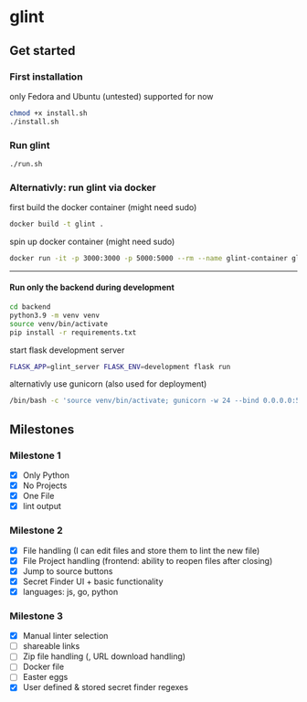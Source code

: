 # glint

## Get started

### First installation
only Fedora and Ubuntu (untested) supported for now

```bash
chmod +x install.sh
./install.sh
```

### Run glint

```bash
./run.sh
```
### Alternativly: run glint via docker
first build the docker container (might need sudo)
```bash
docker build -t glint .
```

spin up docker container (might need sudo)
```bash
docker run -it -p 3000:3000 -p 5000:5000 --rm --name glint-container glint
```

---
#### Run only the backend during development
```bash
cd backend
python3.9 -m venv venv
source venv/bin/activate
pip install -r requirements.txt
```
start flask development server
```bash
FLASK_APP=glint_server FLASK_ENV=development flask run
```
alternativly use gunicorn (also used for deployment)
```bash
/bin/bash -c 'source venv/bin/activate; gunicorn -w 24 --bind 0.0.0.0:5000 glint_server:app'
```

## Milestones

### Milestone 1

- [x] Only Python
- [x] No Projects
- [x] One File
- [x] lint output

### Milestone 2

- [x] File handling (I can edit files and store them to lint the new file)
- [x] File Project handling (frontend: ability to reopen files after closing)
- [x] Jump to source buttons
- [x] Secret Finder UI + basic functionality
- [x] languages: js, go, python

### Milestone 3

- [x] Manual linter selection
- [ ] shareable links
- [ ] Zip file handling (, URL download handling)
- [ ] Docker file
- [ ] Easter eggs
- [x] User defined & stored secret finder regexes
